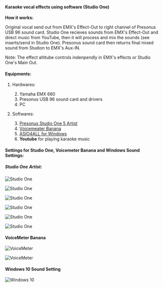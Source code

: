 #### **Karaoke vocal effects using software (Studio One)**

**How it works:**

Original vocal send out from EMX's Effect-Out to right channel of Presonus USB 96 sound card. Studio One recieves sounds from EMX's Effect-Out and direct music from YouTube, then it will process and mix the sounds (see inserts/send in Studio One). Presonus sound card then returns final mixed sound from Studion to EMX's Aux-IN.

Note: The effect altitube controls indenpendly in EMX's effects or Studio One's Main Out.

#### Equipments:

1. Hardwares:

    2. Yamaha EMX 660
    3. Presonus USB 96 sound card and drivers
    4. PC

2. Softwares:

    3. [Presonus Studio One 5 Artist](https://shop.presonus.com/Studio-One-5-Artist)
    4. [Voicemeater Banana](https://vb-audio.com/Voicemeeter/banana.htm) 
    5. [ASIO4ALL for Windows](https://www.asio4all.org/) 
    6. **Youtube** for playing karaoke music


#### Settings for Studio One, Voicemeter Banana and Windows Sound Settings:

##### Studio One Artist:


![Studio One](/images/Studio_One_0.png)

![Studio One](/images/Studio_One_01.png)

![Studio One](/images/Studio_One_1.png)

![Studio One](/images/Studio_One_2.png)

![Studio One](/images/Studio_One_3.png)

![Studio One](/images/Studio_One_4.png)

#### VoiceMeter Banana

![VoiceMeter](/images/voicemeeterpro_1.png)

![VoiceMeter](/images/voicemeeterpro_2.png)

#### Windows 10 Sound Setting
![Windows 10](/images/Windows10_sound_settings_2.png)

